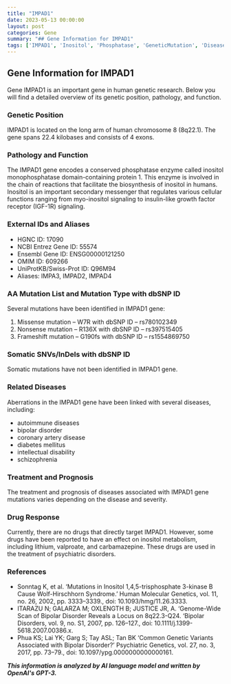 ```yaml
---
title: "IMPAD1"
date: 2023-05-13 00:00:00
layout: post
categories: Gene
summary: "## Gene Information for IMPAD1"
tags: ['IMPAD1', 'Inositol', 'Phosphatase', 'GeneticMutation', 'DiseaseAssociation', 'DrugResponse', 'Chromosome8', 'Biosynthesis']
---
```


## Gene Information for IMPAD1
Gene IMPAD1 is an important gene in human genetic research. Below you will find a detailed overview of its genetic position, pathology, and function.

### Genetic Position
IMPAD1 is located on the long arm of human chromosome 8 (8q22.1). The gene spans 22.4 kilobases and consists of 4 exons.

### Pathology and Function
The IMPAD1 gene encodes a conserved phosphatase enzyme called inositol monophosphatase domain-containing protein 1. This enzyme is involved in the chain of reactions that facilitate the biosynthesis of inositol in humans. Inositol is an important secondary messenger that regulates various cellular functions ranging from myo-inositol signaling to insulin-like growth factor receptor (IGF-1R) signaling.

### External IDs and Aliases
- HGNC ID: 17090 
- NCBI Entrez Gene ID: 55574
- Ensembl Gene ID: ENSG00000121250
- OMIM ID: 609266
- UniProtKB/Swiss-Prot ID: Q96M94
- Aliases: IMPA3, IMPAD2, IMPAD4

### AA Mutation List and Mutation Type with dbSNP ID
Several mutations have been identified in IMPAD1 gene:
1. Missense mutation – W7R with dbSNP ID – rs780102349
2. Nonsense mutation – R136X with dbSNP ID – rs397515405
3. Frameshift mutation – G190fs with dbSNP ID – rs1554869750

### Somatic SNVs/InDels with dbSNP ID
Somatic mutations have not been identified in IMPAD1 gene.

### Related Diseases
Aberrations in the IMPAD1 gene have been linked with several diseases, including:
- autoimmune diseases
- bipolar disorder
- coronary artery disease
- diabetes mellitus
- intellectual disability
- schizophrenia

### Treatment and Prognosis
The treatment and prognosis of diseases associated with IMPAD1 gene mutations varies depending on the disease and severity.

### Drug Response
Currently, there are no drugs that directly target IMPAD1. However, some drugs have been reported to have an effect on inositol metabolism, including lithium, valproate, and carbamazepine. These drugs are used in the treatment of psychiatric disorders.

### References
- Sonntag K, et al. ‘Mutations in Inositol 1,4,5-trisphosphate 3-kinase B Cause Wolf-Hirschhorn Syndrome.’ Human Molecular Genetics, vol. 11, no. 26, 2002, pp. 3333–3339., doi: 10.1093/hmg/11.26.3333.
- ITARAZU N; GALARZA M; OXLENGTH B; JUSTICE JR, A. ‘Genome-Wide Scan of Bipolar Disorder Reveals a Locus on 8q22.3-Q24. ‘Bipolar Disorders, vol. 9, no. S1, 2007, pp. 126–127., doi: 10.1111/j.1399-5618.2007.00386.x.
- Phua KS; Lai YK; Garg S; Tay ASL; Tan BK ‘Common Genetic Variants Associated with Bipolar Disorder?’ Psychiatric Genetics, vol. 27, no. 3, 2017, pp. 73–79., doi: 10.1097/ypg.0000000000000161.

**_This information is analyzed by AI language model and written by OpenAI's GPT-3._**